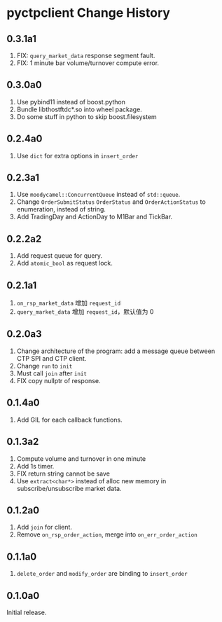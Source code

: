 # pyctpclient Change History

## 0.3.1a1

1. FIX: `query_market_data` response segment fault.
2. FIX: 1 minute bar volume/turnover compute error.

## 0.3.0a0

1. Use pybind11 instead of boost.python
2. Bundle libthostftdc*.so into wheel package.
3. Do some stuff in python to skip boost.filesystem

## 0.2.4a0

1. Use `dict` for extra options in `insert_order`

## 0.2.3a1

1. Use `moodycamel::ConcurrentQueue` instead of `std::queue`.
2. Change `OrderSubmitStatus` `OrderStatus` and `OrderActionStatus` to enumeration, instead of string.
3. Add TradingDay and ActionDay to M1Bar and TickBar.

## 0.2.2a2

1. Add request queue for query.
2. Add `atomic_bool` as request lock.

## 0.2.1a1

1. `on_rsp_market_data` 增加 `request_id`
2. `query_market_data` 增加 `request_id`，默认值为 0

## 0.2.0a3

1. Change architecture of the program: add a message queue between CTP SPI and CTP client.
2. Change `run` to `init`
3. Must call `join` after `init`
4. FIX copy nullptr of response.

## 0.1.4a0

1. Add GIL for each callback functions.

## 0.1.3a2

1. Compute volume and turnover in one minute
2. Add 1s timer.
3. FIX return string cannot be save
4. Use `extract<char*>` instead of alloc new memory in subscribe/unsubscribe market data.

## 0.1.2a0

1. Add `join` for client.
2. Remove `on_rsp_order_action`, merge into `on_err_order_action`

## 0.1.1a0

1. `delete_order` and `modify_order` are binding to `insert_order`

## 0.1.0a0

Initial release.
